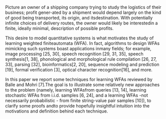 Picture an owner of a shipping company trying to study the logistics of their business; profit gener-ated by a shipment would depend largely on the kind of good being transported, its origin, and itsdestination.  With potentially infinite choices of delivery routes, the owner would likely be interestedin a finite, ideally minimal, description of possible profits.

This desire to model quantitative systems is what motivates the study of learning weighted finiteautomata (WFA). In fact, algorithms to design WFAs mimicking such systems boast applications inmany fields; for example, image processing [25, 30], speech recognition [29, 31, 35], speech synthesis[1,  38],  phonological  and  morphological  rule  compilation  [26,  27,  33],  parsing  [32],  bioinformatics[2, 20], sequence modeling and prediction [19], formal verification [3], optical character recognition[16], and more.

In this paper we report some techniques for learning WFAs reviewed by Balle and Mohri [7].The  goal  is  to  illustrate  some  relatively  new  approaches  to  the  problem  (namely,  learning  WFAsfrom queries [13, 14], learning stochastic WFAs from i.i.d.  samples [6, 24], and a learning WFAs -not necessarily probabilistic - from finite string-value pair samples [10]), to clarify some proofs andto provide hopefully insightful intuition into the motivations and definition behind each technique.
